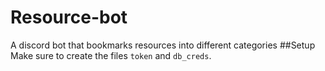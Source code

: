 # Resource-bot
A discord bot that bookmarks resources into different categories
##Setup
Make sure to create the files `token` and `db_creds`.
